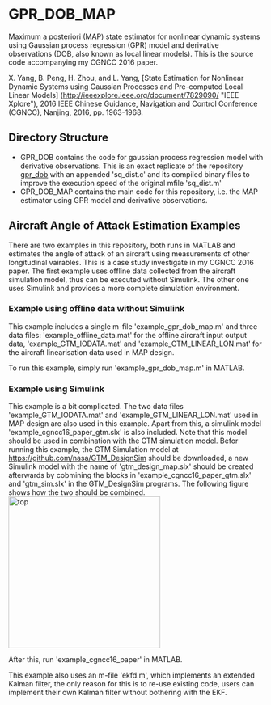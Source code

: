 # GPR_DOB_MAP

Maximum a posteriori (MAP) state estimator for nonlinear dynamic systems using Gaussian process regression (GPR) model and derivative observations (DOB, also known as local linear models). This is the source code accompanying my CGNCC 2016 paper.

X. Yang, B. Peng, H. Zhou, and L. Yang, [State Estimation for Nonlinear Dynamic Systems using Gaussian Processes and Pre-computed Local Linear Models] (http://ieeexplore.ieee.org/document/7829090/ "IEEE Xplore"), 2016 IEEE Chinese Guidance, Navigation and Control Conference (CGNCC), Nanjing, 2016, pp. 1963-1968.

## Directory Structure
* GPR_DOB contains the code for gaussian process regression model with derivative observations. This is an exact replicate of the repository [gpr_dob](https://github.com/teancake/gpr_dob) with an appended 'sq_dist.c' and its compiled binary files to improve the execution speed of the original mfile 'sq_dist.m'
* GPR_DOB_MAP contains the main code for this repository, i.e. the MAP estimator using GPR model and derivative observations.
## Aircraft Angle of Attack Estimation Examples
There are two examples in this repository, both runs in MATLAB and estimates the angle of attack of an aircraft using measurements of other longitudinal vairables. This is a case study investigate in my CGNCC 2016 paper. The first example uses offline data collected from the aircraft simulation model, thus can be executed without Simulink. The other one uses Simulink and provices a more complete simulation environment.
### Example using offline data without Simulink 
This example includes a single m-file 'example_gpr_dob_map.m' and three data files: 'example_offline_data.mat' for the offline aircraft input output data,  	'example_GTM_IODATA.mat' and 'example_GTM_LINEAR_LON.mat' for the aircraft linearisation data used in MAP design. 

To run this example, simply run 'example_gpr_dob_map.m' in MATLAB.

### Example using Simulink
This example is a bit complicated. The two data files 'example_GTM_IODATA.mat' and 'example_GTM_LINEAR_LON.mat' used in MAP design are also used in this example. Apart from this, a simulink model 'example_cgncc16_paper_gtm.slx' is also included. Note that this model should be used in combination with the GTM simulation model. Befor running this example, the GTM Simulation model at https://github.com/nasa/GTM_DesignSim should be downloaded, a new Simulink model with the name of 'gtm_design_map.slx' should be created afterwards by cobmining the blocks in 'example_cgncc16_paper_gtm.slx' and 'gtm_sim.slx' in the GTM_DesignSim programs. The following figure shows how the two should be combined.
<img src="https://github.com/teancake/gpr_dob_map/blob/master/example_cgncc16_paper_simulink_blocks.png" alt="top" width="300px"> 

After this, run 'example_cgncc16_paper' in MATLAB. 

This example also uses an m-file 'ekfd.m', which implements an extended Kalman filter, the only reason for this is to re-use existing code, users can implement their own Kalman filter without bothering with the EKF.
